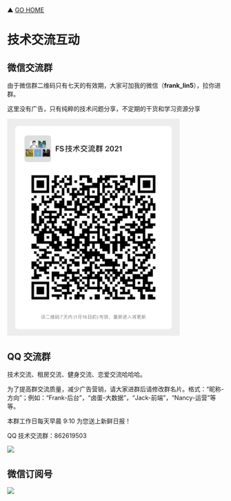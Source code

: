 ▲ [GO HOME](https://github.com/frank-lam/2019_campus_apply)

# 技术交流互动

## 微信交流群

由于微信群二维码只有七天的有效期，大家可加我的微信（**frank_lin5**），拉你进群。

这里没有广告，只有纯粹的技术问题分享，不定期的干货和学习资源分享

<div align="left"> <img src="assets/image-20210109232631034.png" width="400px"/></div>



## QQ 交流群

技术交流、租房交流、健身交流、恋爱交流哈哈哈。

为了提高群交流质量，减少广告营销，请大家进群后请修改群名片。格式：“昵称-方向”；例如：“Frank-后台”，“卤蛋-大数据”，“Jack-前端”，“Nancy-运营”等等。



本群工作日每天早晨 9:10 为您送上新鲜日报！

QQ 技术交流群：862619503

<div align="left"> <img src="assets/1541989798280.png" width="400px"/></div>

## 微信订阅号

<div align="left"> <img src="../assets/wechat/wx-white.png"/></div>